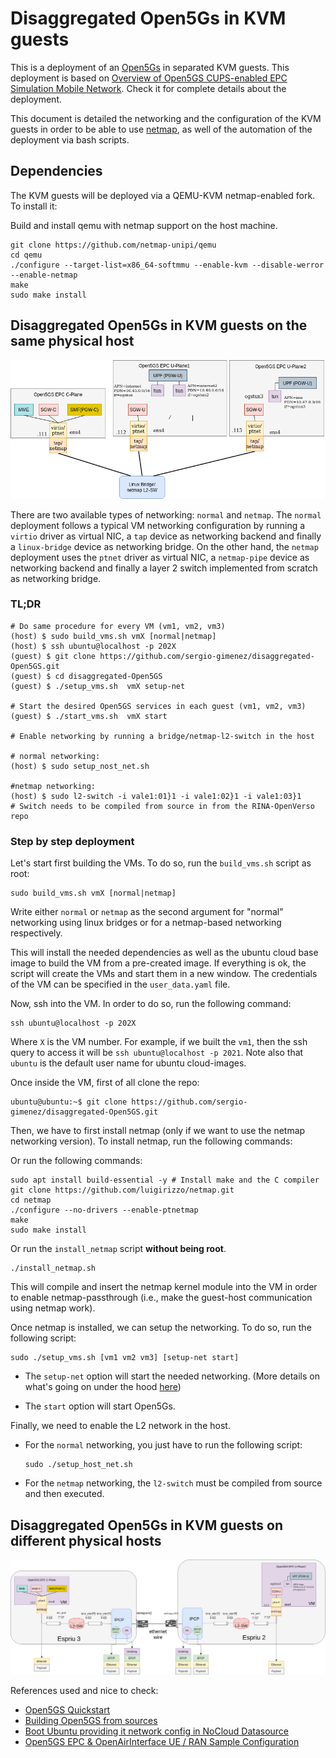 # Disaggregated Open5Gs in KVM guests

This is a deployment of an [Open5Gs](https://open5gs.org/) in separated KVM guests. This deployment is based on [Overview of Open5GS CUPS-enabled EPC Simulation Mobile Network](https://github.com/s5uishida/open5gs_epc_oai_sample_config). Check it for complete details about the deployment.

This document is detailed the networking and the configuration of the KVM guests in order to be able to use [netmap](https://github.com/luigirizzo/netmap), as well of the automation of the deployment via bash scripts. 

## Dependencies

The KVM guests will be deployed via a QEMU-KVM netmap-enabled fork. To install it:

Build and install qemu with netmap support on the host machine.

```source
git clone https://github.com/netmap-unipi/qemu
cd qemu
./configure --target-list=x86_64-softmmu --enable-kvm --disable-werror --enable-netmap 
make
sudo make install
```

## Disaggregated Open5Gs in KVM guests on the same physical host

![open5gs_deployment.drawio.png](open5gs_deployment.drawio.png)

There are two available types of networking: `normal` and `netmap`. The `normal` deployment follows a typical VM networking configuration by running a `virtio` driver as virtual NIC, a `tap` device as networking backend and finally a `linux-bridge` device as networking bridge. On the other hand, the `netmap` deployment uses the `ptnet` driver as virtual NIC, a `netmap-pipe` device as networking backend and finally a layer 2 switch implemented from scratch as networking bridge.

### TL;DR

```source
# Do same procedure for every VM (vm1, vm2, vm3)
(host) $ sudo build_vms.sh vmX [normal|netmap]
(host) $ ssh ubuntu@localhost -p 202X
(guest) $ git clone https://github.com/sergio-gimenez/disaggregated-Open5GS.git
(guest) $ cd disaggregated-Open5GS
(guest) $ ./setup_vms.sh  vmX setup-net

# Start the desired Open5GS services in each guest (vm1, vm2, vm3)
(guest) $ ./start_vms.sh  vmX start

# Enable networking by running a bridge/netmap-l2-switch in the host

# normal networking:
(host) $ sudo setup_nost_net.sh

#netmap networking:
(host) $ sudo l2-switch -i vale1:01}1 -i vale1:02}1 -i vale1:03}1
# Switch needs to be compiled from source in from the RINA-OpenVerso repo
```

### Step by step deployment

Let's start first building the VMs. To do so, run the `build_vms.sh` script as root:

```source
sudo build_vms.sh vmX [normal|netmap]
```

Write either `normal` or `netmap` as the second argument for "normal" networking using linux bridges or for a netmap-based networking respectively.

This will install the needed dependencies as well as the ubuntu cloud base image to build the VM from a pre-created image. If everything is ok, the script will create the VMs and start them in a new window. The credentials of the VM can be specified in the `user_data.yaml` file.

Now, ssh into the VM. In order to do so, run the following command:

```source
ssh ubuntu@localhost -p 202X
```

Where `X` is the VM number. For example, if we built the `vm1`, then the ssh query to access it will be `ssh ubuntu@localhost -p 2021`. Note also that `ubuntu` is the default user name for ubuntu cloud-images.

Once inside the VM, first of all clone the repo:

```source
ubuntu@ubuntu:~$ git clone https://github.com/sergio-gimenez/disaggregated-Open5GS.git
```

Then, we have to first install netmap (only if we want to use the netmap networking version). To install netmap, run the following commands:

Or run the following commands:

```source
sudo apt install build-essential -y # Install make and the C compiler
git clone https://github.com/luigirizzo/netmap.git
cd netmap
./configure --no-drivers --enable-ptnetmap
make
sudo make install
```
Or run the `install_netmap` script **without being root**.

```source
./install_netmap.sh
```

This will compile and insert the netmap kernel module into the VM in order to enable netmap-passthrough (i.e., make the guest-host communication using netmap work).

Once netmap is installed, we can setup the networking. To do so, run the following script:

```source
sudo ./setup_vms.sh [vm1 vm2 vm3] [setup-net start]
```

* The `setup-net` option will start the needed networking. (More details on what's going on under the hood [here](https://github.com/s5uishida/open5gs_epc_oai_sample_config#changes-in-configuration-files-of-open5gs-epc-and-oai-ue--ran))

* The `start` option will start Open5Gs.

Finally, we need to enable the L2 network in the host.

* For the `normal` networking, you just have to run the following script:

    ```source
    sudo ./setup_host_net.sh
    ```

* For the `netmap` networking, the `l2-switch` must be compiled from source and then executed.

## Disaggregated Open5Gs in KVM guests on different physical hosts

![physical_testbed_open5gs_deployment.drawio.png](physical_testbed_open5gs_deployment.drawio.png)

References used and nice to check:

* [Open5GS Quickstart](https://open5gs.org/open5gs/docs/guide/01-quickstart/)
* [Building Open5GS from sources](https://open5gs.org/open5gs/docs/guide/02-building-open5gs-from-sources/)
* [Boot Ubuntu providing it network config in NoCloud Datasource](https://gist.github.com/smoser/635897f845f7cb56c0a7ac3018a4f476)
* [Open5GS EPC & OpenAirInterface UE / RAN Sample Configuration](https://github.com/s5uishida/open5gs_epc_oai_sample_config)